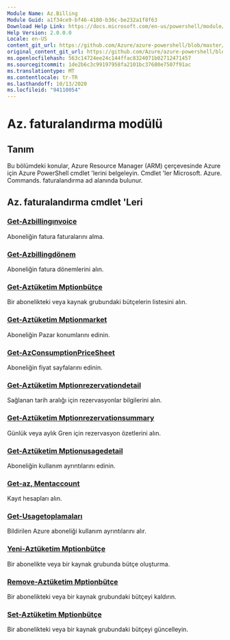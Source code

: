 ```yaml
---
Module Name: Az.Billing
Module Guid: a1f34ce9-bf46-4180-b36c-be232a1f8f63
Download Help Link: https://docs.microsoft.com/en-us/powershell/module/az.billing
Help Version: 2.0.0.0
Locale: en-US
content_git_url: https://github.com/Azure/azure-powershell/blob/master/src/Billing/Billing/help/Az.Billing.md
original_content_git_url: https://github.com/Azure/azure-powershell/blob/master/src/Billing/Billing/help/Az.Billing.md
ms.openlocfilehash: 563c14724ee24c144ffac8324071b02712471457
ms.sourcegitcommit: 1de2b6c3c99197958fa2101bc37680e7507f91ac
ms.translationtype: MT
ms.contentlocale: tr-TR
ms.lasthandoff: 10/13/2020
ms.locfileid: "94110054"
---
```

# Az. faturalandırma modülü
## Tanım
Bu bölümdeki konular, Azure Resource Manager (ARM) çerçevesinde Azure için Azure PowerShell cmdlet 'lerini belgeleyin. Cmdlet 'ler Microsoft. Azure. Commands. faturalandırma ad alanında bulunur.

## Az. faturalandırma cmdlet 'Leri
### [Get-Azbillingınvoice](Get-AzBillingInvoice.md)
Aboneliğin fatura faturalarını alma.

### [Get-Azbillingdönem](Get-AzBillingPeriod.md)
Aboneliğin fatura dönemlerini alın.

### [Get-Aztüketim Mptionbütçe](Get-AzConsumptionBudget.md)
Bir abonelikteki veya kaynak grubundaki bütçelerin listesini alın.

### [Get-Aztüketim Mptionmarket](Get-AzConsumptionMarketplace.md)
Aboneliğin Pazar konumlarını edinin.

### [Get-AzConsumptionPriceSheet](Get-AzConsumptionPriceSheet.md)
Aboneliğin fiyat sayfalarını edinin.

### [Get-Aztüketim Mptionrezervationdetail](Get-AzConsumptionReservationDetail.md)
Sağlanan tarih aralığı için rezervasyonlar bilgilerini alın.

### [Get-Aztüketim Mptionrezervationsummary](Get-AzConsumptionReservationSummary.md)
Günlük veya aylık Gren için rezervasyon özetlerini alın.

### [Get-Aztüketim Mptionusagedetail](Get-AzConsumptionUsageDetail.md)
Aboneliğin kullanım ayrıntılarını edinin.

### [Get-az, Mentaccount](Get-AzEnrollmentAccount.md)
Kayıt hesapları alın.

### [Get-Usagetoplamaları](Get-UsageAggregates.md)
Bildirilen Azure aboneliği kullanım ayrıntılarını alır.

### [Yeni-Aztüketim Mptionbütçe](New-AzConsumptionBudget.md)
Bir abonelikte veya bir kaynak grubunda bütçe oluşturma.

### [Remove-Aztüketim Mptionbütçe](Remove-AzConsumptionBudget.md)
Bir abonelikteki veya bir kaynak grubundaki bütçeyi kaldırın.

### [Set-Aztüketim Mptionbütçe](Set-AzConsumptionBudget.md)
Bir abonelikteki veya bir kaynak grubundaki bütçeyi güncelleyin.

